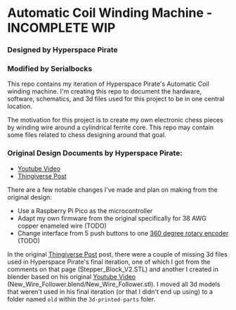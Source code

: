 # Automatic Coil Winding Machine - INCOMPLETE WIP
### Designed by Hyperspace Pirate
### Modified by Serialbocks

This repo contains my iteration of Hyperspace Pirate's Automatic Coil winding machine. I'm creating this repo to document the hardware, software, schematics, and 3d files used for this project to be in one central location.

The motivation for this project is to create my own electronic chess pieces by winding wire around a cylindrical ferrite core. This repo may contain some files related to chess designing around that goal.

### Original Design Documents by Hyperspace Pirate:
- [Youtube Video]
- [Thingiverse Post]

There are a few notable changes I've made and plan on making from the original design:

 - Use a Raspberry Pi Pico as the microcontroller
 - Adapt my own firmware from the original specifically for 38 AWG copper enameled wire (TODO)
 - Change interface from 5 push buttons to one [360 degree rotary encoder](https://www.amazon.com/gp/product/B09KNC1J6H) (TODO)

In the original [Thingiverse Post] post, there were a couple of missing 3d files used in Hyperspace Pirate's final iteration, one of which I got from the comments on that page (Stepper_Block_V2.STL) and another I created in blender based on his original [Youtube Video] (New_Wire_Follower.blend/New_Wire_Follower.stl). I moved all 3d models that weren't used in his final iteration (or that I didn't end up using) to a folder named `old` within the `3d-printed-parts` foler.

   [Thingiverse Post]: <https://www.thingiverse.com/thing:5261994>
   [Youtube Video]: <https://www.youtube.com/watch?v=GJcQfJ6JTZg>
